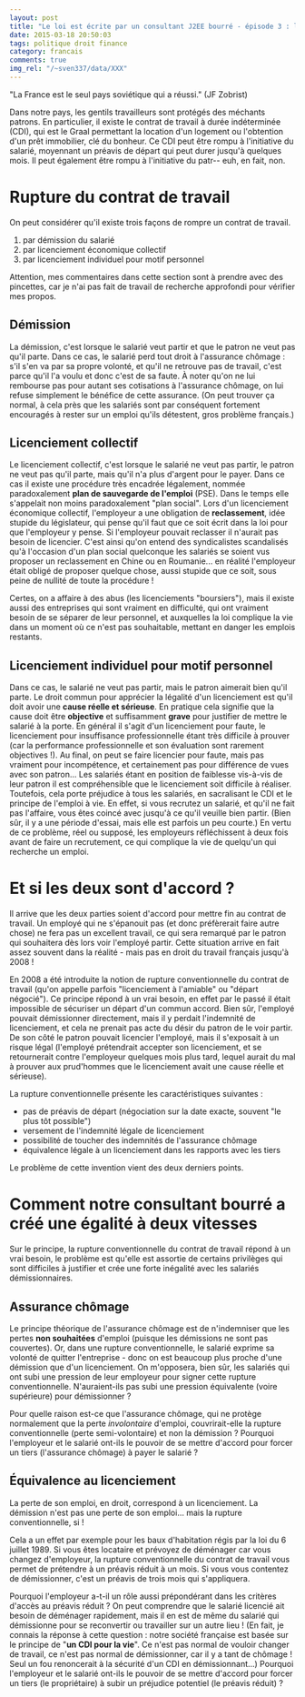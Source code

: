 ```yaml
---
layout: post
title: "Le loi est écrite par un consultant J2EE bourré - épisode 3 : la rupture conventionnelle du contrat de travail"
date: 2015-03-18 20:50:03
tags: politique droit finance
category: francais
comments: true
img_rel: "/~sven337/data/XXX"
---
```


"La France est le seul pays soviétique qui a réussi." (JF Zobrist)

Dans notre pays, les gentils travailleurs sont protégés des méchants patrons. En particulier, il existe le contrat de travail à durée indéterminée (CDI), qui est le Graal permettant la location d'un logement ou l'obtention d'un prêt immobilier, clé du bonheur. Ce CDI peut être rompu à l'initiative du salarié, moyennant un préavis de départ qui peut durer jusqu'à quelques mois. Il peut également être rompu à l'initiative du patr-- euh, en fait, non.

# Rupture du contrat de travail

On peut considérer qu'il existe trois façons de rompre un contrat de travail.

1. par démission du salarié
2. par licenciement économique collectif
3. par licenciement individuel pour motif personnel

Attention, mes commentaires dans cette section sont à prendre avec des pincettes, car je n'ai pas fait de travail de recherche approfondi pour vérifier mes propos.

## Démission 

La démission, c'est lorsque le salarié veut partir et que le patron ne veut pas qu'il parte. Dans ce cas, le salarié perd tout droit à l'assurance chômage : s'il s'en va par sa propre volonté, et qu'il ne retrouve pas de travail, c'est parce qu'il l'a voulu et donc c'est de sa faute. À noter qu'on ne lui rembourse pas pour autant ses cotisations à l'assurance chômage, on lui refuse simplement le bénéfice de cette assurance. (On peut trouver ça normal, à cela près que les salariés sont par conséquent fortement encouragés à rester sur un emploi qu'ils détestent, gros problème français.)

## Licenciement collectif

Le licenciement collectif, c'est lorsque le salarié ne veut pas partir, le patron ne veut pas qu'il parte, mais qu'il n'a plus d'argent pour le payer. Dans ce cas il existe une procédure très encadrée légalement, nommée paradoxalement **plan de sauvegarde de l'emploi** (PSE). Dans le temps elle s'appelait non moins paradoxalement "plan social". Lors d'un licenciement économique collectif, l'employeur a une obligation de **reclassement**, idée stupide du législateur, qui pense qu'il faut que ce soit écrit dans la loi pour que l'employeur y pense. Si l'employeur pouvait reclasser il n'aurait pas besoin de licencier. C'est ainsi qu'on entend des syndicalistes scandalisés qu'à l'occasion d'un plan social quelconque les salariés se soient vus proposer un reclassement en Chine ou en Roumanie... en réalité l'employeur était obligé de proposer quelque chose, aussi stupide que ce soit, sous peine de nullité de toute la procédure !

Certes, on a affaire à des abus (les licenciements "boursiers"), mais il existe aussi des entreprises qui sont vraiment en difficulté, qui ont vraiment besoin de se séparer de leur personnel, et auxquelles la loi complique la vie dans un moment où ce n'est pas souhaitable, mettant en danger les emplois restants. 

## Licenciement individuel pour motif personnel

Dans ce cas, le salarié ne veut pas partir, mais le patron aimerait bien qu'il parte. Le droit commun pour apprécier la légalité d'un licenciement est qu'il doit avoir une **cause réelle et sérieuse**. En pratique cela signifie que la cause doit être **objective** et suffisamment **grave** pour justifier de mettre le salarié à la porte. En général il s'agit d'un licenciement pour faute, le licenciement pour insuffisance professionnelle étant très difficile à prouver (car la performance professionnelle et son évaluation sont rarement objectives !).
Au final, on peut se faire licencier pour faute, mais pas vraiment pour incompétence, et certainement pas pour différence de vues avec son patron... Les salariés étant en position de faiblesse vis-à-vis de leur patron il est compréhensible que le licenciement soit difficile à réaliser. Toutefois, cela porte préjudice à tous les salariés, en sacralisant le CDI et le principe de l'emploi à vie. En effet, si vous recrutez un salarié, et qu'il ne fait pas l'affaire, vous êtes coincé avec jusqu'à ce qu'il veuille bien partir. (Bien sûr, il y a une période d'essai, mais elle est parfois un peu courte.) En vertu de ce problème, réel ou supposé, les employeurs réfléchissent à deux fois avant de faire un recrutement, ce qui complique la vie de quelqu'un qui recherche un emploi. 

# Et si les deux sont d'accord ?

Il arrive que les deux parties soient d'accord pour mettre fin au contrat de travail. Un employé qui ne s'épanouit pas (et donc préfèrerait faire autre chose) ne fera pas un excellent travail, ce qui sera remarqué par le patron qui souhaitera dès lors voir l'employé partir. Cette situation arrive en fait assez souvent dans la réalité - mais pas en droit du travail français jusqu'à 2008&nbsp;!

En 2008 a été introduite la notion de rupture conventionnelle du contrat de travail (qu'on appelle parfois "licenciement à l'amiable" ou "départ négocié"). Ce principe répond à un vrai besoin, en effet par le passé il était impossible de sécuriser un départ d'un commun accord. Bien sûr, l'employé pouvait démissionner directement, mais il y perdait l'indemnité de licenciement, et cela ne prenait pas acte du désir du patron de le voir partir. De son côté le patron pouvait licencier l'employé, mais il s'exposait à un risque légal (l'employé prétendrait accepter son licenciement, et se retournerait contre l'employeur quelques mois plus tard, lequel aurait du mal à prouver aux prud'hommes que le licenciement avait une cause réelle et sérieuse). 

La rupture conventionnelle présente les caractéristiques suivantes :

- pas de préavis de départ (négociation sur la date exacte, souvent "le plus tôt possible")
- versement de l'indemnité légale de licenciement
- possibilité de toucher des indemnités de l'assurance chômage
- équivalence légale à un licenciement dans les rapports avec les tiers

Le problème de cette invention vient des deux derniers points. 

# Comment notre consultant bourré a créé une égalité à deux vitesses 

Sur le principe, la rupture conventionnelle du contrat de travail répond à un vrai besoin, le problème est qu'elle est assortie de certains privilèges qui sont difficiles à justifier et crée une forte inégalité avec les salariés démissionnaires.

## Assurance chômage 

Le principe théorique de l'assurance chômage est de n'indemniser que les pertes **non souhaitées** d'emploi (puisque les démissions ne sont pas couvertes). Or, dans une rupture conventionnelle, le salarié exprime sa volonté de quitter l'entreprise - donc on est beaucoup plus proche d'une démission que d'un licenciement. On m'opposera, bien sûr, les salariés qui ont subi une pression de leur employeur pour signer cette rupture conventionnelle. N'auraient-ils pas subi une pression équivalente (voire supérieure) pour démissionner ? 

Pour quelle raison est-ce que l'assurance chômage, qui ne protège normalement que la perte *involontaire* d'emploi, couvrirait-elle la rupture conventionnelle (perte semi-volontaire) et non la démission ?
Pourquoi l'employeur et le salarié ont-ils le pouvoir de se mettre d'accord pour forcer un tiers (l'assurance chômage) à payer le salarié ?

## Équivalence au licenciement

La perte de son emploi, en droit, correspond à un licenciement. La démission n'est pas une perte de son emploi... mais la rupture conventionnelle, si !

Cela a un effet par exemple pour les baux d'habitation régis par la loi du 6 juillet 1989. Si vous êtes locataire et prévoyez de déménager car vous changez d'employeur, la rupture conventionnelle du contrat de travail vous permet de prétendre à un préavis réduit à un mois. Si vous vous contentez de démissionner, c'est un préavis de trois mois qui s'appliquera.

Pourquoi l'employeur a-t-il un rôle aussi prépondérant dans les critères d'accès au préavis réduit ? On peut comprendre que le salarié licencié ait besoin de déménager rapidement, mais il en est de même du salarié qui démissionne pour se reconvertir ou travailler sur un autre lieu ! 
(En fait, je connais la réponse à cette question : notre société française est basée sur le principe de "**un CDI pour la vie**". Ce n'est pas normal de vouloir changer de travail, ce n'est pas normal de démissionner, car il y a tant de chômage ! Seul un fou renoncerait à la sécurité d'un CDI en démissionnant...)
Pourquoi l'employeur et le salarié ont-ils le pouvoir de se mettre d'accord pour forcer un tiers (le propriétaire) à subir un préjudice potentiel (le préavis réduit) ?



